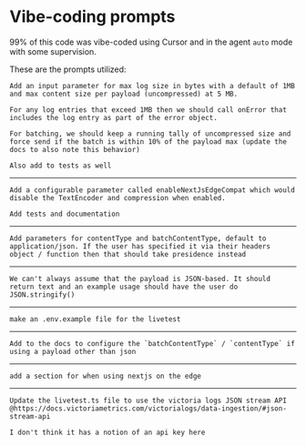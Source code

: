 # Vibe-coding prompts

99% of this code was vibe-coded using Cursor and in the agent `auto` mode with some supervision.

These are the prompts utilized:

```text
Add an input parameter for max log size in bytes with a default of 1MB and max content size per payload (uncompressed) at 5 MB.

For any log entries that exceed 1MB then we should call onError that includes the log entry as part of the error object.

For batching, we should keep a running tally of uncompressed size and force send if the batch is within 10% of the payload max (update the docs to also note this behavior)

Also add to tests as well
```

---

```text
Add a configurable parameter called enableNextJsEdgeCompat which would disable the TextEncoder and compression when enabled.

Add tests and documentation
```

---

```text
Add parameters for contentType and batchContentType, default to application/json. If the user has specified it via their headers object / function then that should take presidence instead
```
---

```text
We can't always assume that the payload is JSON-based. It should return text and an example usage should have the user do JSON.stringify()
```

----

```text
make an .env.example file for the livetest
```

----

```text
Add to the docs to configure the `batchContentType` / `contentType` if using a payload other than json
```

----

```text
add a section for when using nextjs on the edge
```

---

```text
Update the livetest.ts file to use the victoria logs JSON stream API @https://docs.victoriametrics.com/victorialogs/data-ingestion/#json-stream-api

I don't think it has a notion of an api key here
```
